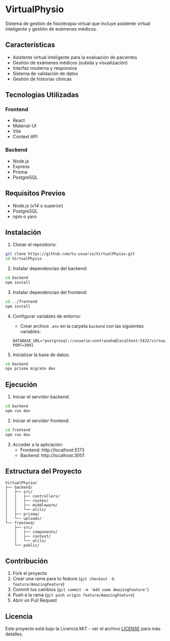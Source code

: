 # VirtualPhysio

Sistema de gestión de fisioterapia virtual que incluye asistente virtual inteligente y gestión de exámenes médicos.

## Características

- Asistente virtual inteligente para la evaluación de pacientes
- Gestión de exámenes médicos (subida y visualización)
- Interfaz moderna y responsiva
- Sistema de validación de datos
- Gestión de historias clínicas

## Tecnologías Utilizadas

### Frontend
- React
- Material-UI
- Vite
- Context API

### Backend
- Node.js
- Express
- Prisma
- PostgreSQL

## Requisitos Previos

- Node.js (v14 o superior)
- PostgreSQL
- npm o yarn

## Instalación

1. Clonar el repositorio:
```bash
git clone https://github.com/tu-usuario/VirtualPhysio.git
cd VirtualPhysio
```

2. Instalar dependencias del backend:
```bash
cd backend
npm install
```

3. Instalar dependencias del frontend:
```bash
cd ../frontend
npm install
```

4. Configurar variables de entorno:
   - Crear archivo `.env` en la carpeta `backend` con las siguientes variables:
   ```
   DATABASE_URL="postgresql://usuario:contraseña@localhost:5432/virtualphysio"
   PORT=3001
   ```

5. Inicializar la base de datos:
```bash
cd backend
npx prisma migrate dev
```

## Ejecución

1. Iniciar el servidor backend:
```bash
cd backend
npm run dev
```

2. Iniciar el servidor frontend:
```bash
cd frontend
npm run dev
```

3. Acceder a la aplicación:
   - Frontend: http://localhost:5173
   - Backend: http://localhost:3001

## Estructura del Proyecto

```
VirtualPhysio/
├── backend/
│   ├── src/
│   │   ├── controllers/
│   │   ├── routes/
│   │   ├── middleware/
│   │   └── utils/
│   ├── prisma/
│   └── uploads/
└── frontend/
    ├── src/
    │   ├── components/
    │   ├── context/
    │   └── utils/
    └── public/
```

## Contribución

1. Fork el proyecto
2. Crear una rama para tu feature (`git checkout -b feature/AmazingFeature`)
3. Commit tus cambios (`git commit -m 'Add some AmazingFeature'`)
4. Push a la rama (`git push origin feature/AmazingFeature`)
5. Abrir un Pull Request

## Licencia

Este proyecto está bajo la Licencia MIT - ver el archivo [LICENSE](LICENSE) para más detalles. 